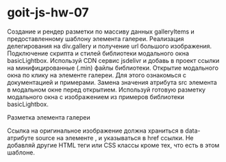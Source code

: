 # goit-js-hw-07

Создание и рендер разметки по массиву данных galleryItems и предоставленному шаблону элемента
галереи. Реализация делегирования на div.gallery и получение url большого изображения. Подключение
скрипта и стилей библиотеки модального окна basicLightbox. Используй CDN сервис jsdelivr и добавь в
проект ссылки на минифицированные (.min) файлы библиотеки. Открытие модального окна по клику на
элементе галереи. Для этого ознакомься с документацией и примерами. Замена значения атрибута src
элемента <img> в модальном окне перед открытием. Используй готовую разметку модального окна с
изображением из примеров библиотеки basicLightbox.

Разметка элемента галереи

Ссылка на оригинальное изображение должна храниться в data-атрибуте source на элементе <img>, и
указываться в href ссылки. Не добавляй другие HTML теги или CSS классы кроме тех, что есть в этом
шаблоне.

<!-- <div class="gallery__item">
  <a class="gallery__link" href="large-image.jpg">
    <img
      class="gallery__image"
      src="small-image.jpg"
      data-source="large-image.jpg"
      alt="Image description"
    />
  </a>
</div> -->
